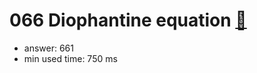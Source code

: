 066 Diophantine equation [:link:](http://projecteuler.net/problem=66)  
========================

- answer: 661 
- min used time: 750 ms

